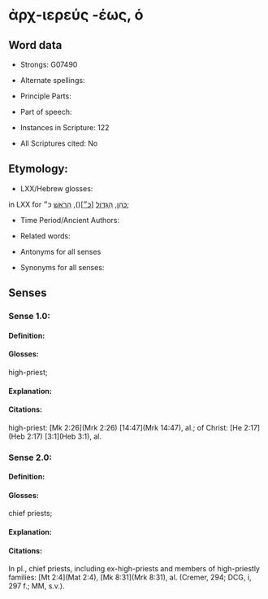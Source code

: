 # ἀρχ-ιερεύς -έως, ὁ

<!-- Status: S2=NeedsEdits -->
<!-- Lexica used for edits:   -->

## Word data

* Strongs: G07490

* Alternate spellings:



* Principle Parts: 


* Part of speech: 


* Instances in Scripture: 122

* All Scriptures cited: No

## Etymology: 


* LXX/Hebrew glosses: 

in LXX for [כֹּהֵן](//en-uhl/H3548), [הַגָּדוֹל](//en-uhl/H1419) [[כּ״]()](), [הָרֹאשׁ](//en-uhl/H7218) כּ״;

* Time Period/Ancient Authors: 


* Related words: 

* Antonyms for all senses

* Synonyms for all senses: 


## Senses 


### Sense  1.0: 

#### Definition: 

#### Glosses: 

high-priest; 

#### Explanation: 


#### Citations: 

high-priest: [Mk 2:26](Mrk 2:26)  [14:47](Mrk 14:47), al.; of Christ: [He 2:17](Heb 2:17) [3:1](Heb 3:1), al.

### Sense  2.0: 

#### Definition: 

#### Glosses: 

chief priests; 

#### Explanation: 


#### Citations: 

In pl., chief priests, including ex-high-priests and members of high-priestly families: [Mt 2:4](Mat 2:4), [Mk 8:31](Mrk 8:31), al. (Cremer, 294; DCG, i, 297 f.; MM, s.v.).
